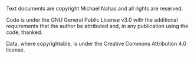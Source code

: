 Text documents are copyright Michael Nahas and all rights are reserved.

Code is under the GNU General Public License v3.0 with the additional requirements that the author be attributed and, in any publication using the code, thanked.

Data, where copyrightable, is under the Creative Commons Attribution 4.0 license.
